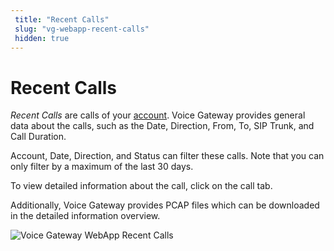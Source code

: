 ```yaml
---
 title: "Recent Calls" 
 slug: "vg-webapp-recent-calls" 
 hidden: true 
---
```


# Recent Calls

*Recent Calls* are calls of your [account](accounts.md). Voice Gateway provides general data about the calls, such as the Date, Direction, From, To, SIP Trunk, and Call Duration. 

Account, Date, Direction, and Status can filter these calls. Note that you can only filter by a maximum of the last 30 days.

To view detailed information about the call, click on the call tab.

Additionally, Voice Gateway provides PCAP files which can be downloaded in the detailed information overview.

<img src="{{config.site_url}}voicegateway/images/VG-webapp-recent-calls.png" alt="Voice Gateway WebApp Recent Calls" />



